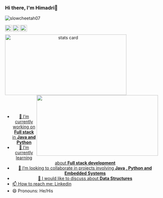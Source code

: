 ### Hi there, I'm Himadri👋
<p align="left"> <img src="https://komarev.com/ghpvc/?username=himadrigit&label=Views&color=d4af37&style=metal" alt="slowcheetah07" /> </p>

<a href="https://linkedin.com/in/himadribhattacharya3/">
  <img align="left" alt="Himadri's Linkdein" width="22px" src="https://www.edigitalagency.com.au/wp-content/uploads/Linkedin-logo-icon-png.png" />
</a>
<a href="https://twitter.com/slowcheetah07_">
  <img align="left" alt="Himadri's Twitter" width="22px" src="https://static.vecteezy.com/system/resources/previews/002/534/045/original/social-media-twitter-logo-blue-isolated-free-vector.jpg" />
</a>
<a href="https://www.instagram.com/slowcheetah07_">
  <img align="left" alt="Himadri's Instagram" width="22px" src="https://cdn-icons-png.flaticon.com/512/174/174855.png" />
</a>
<br>
<p>
<a align= "center" href="https://github.com/divyanshugit">
<img alt= "stats card" height="200px" width="400" src="https://github-readme-streak-stats.herokuapp.com/?user=slowcheetah07&theme=radical">
<img align="right" height="200px" width="400" src="https://github-readme-stats.vercel.app/api?username=slowcheetah&count_private=true&theme=radical&show_icons=true" />
</p>

<br/>
<br/>

- 🔭 I’m currently working on **Full stack** in **Java and Python**
- 🌱 I’m currently learning about **Full stack development**
- 👯 I’m looking to collaborate in projects involving **Java , Python and Embedded Systems**
- 💬 I would like to discuss about **Data Structures**
- 📫 How to reach me:  [Linkedin](https://linkedin.com/in/himadribhattacharya3/) 
- 😄 Pronouns: He/His

